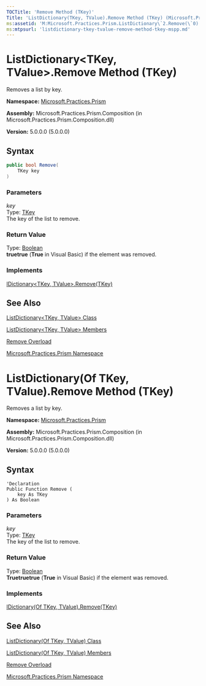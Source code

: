 ```yaml
---
TOCTitle: 'Remove Method (TKey)'
Title: 'ListDictionary(TKey, TValue).Remove Method (TKey) (Microsoft.Practices.Prism)'
ms:assetid: 'M:Microsoft.Practices.Prism.ListDictionary\`2.Remove(\`0)'
ms:mtpsurl: 'listdictionary-tkey-tvalue-remove-method-tkey-mspp.md'
---
```


# ListDictionary&lt;TKey, TValue&gt;.Remove Method (TKey)

Removes a list by key.

**Namespace:** [Microsoft.Practices.Prism](/patterns-practices/reference/mspp-namespace)

**Assembly:** Microsoft.Practices.Prism.Composition (in Microsoft.Practices.Prism.Composition.dll)

**Version:** 5.0.0.0 (5.0.0.0)

## Syntax

```C#
public bool Remove(
	TKey key
)
```

### Parameters

_key_  
Type: [TKey](/patterns-practices/reference/listdictionary-tkey-tvalue-class-mspp)  
The key of the list to remove.

### Return Value

Type: [Boolean](http://msdn.microsoft.com/en-us/library/a28wyd50)  
**truetrue** (**True** in Visual Basic) if the element was removed.

### Implements

[IDictionary&lt;TKey, TValue&gt;.Remove(TKey)](http://msdn.microsoft.com/en-us/library/k8s489f0)

## See Also

[ListDictionary&lt;TKey, TValue&gt; Class](/patterns-practices/reference/listdictionary-tkey-tvalue-class-mspp)

[ListDictionary&lt;TKey, TValue&gt; Members](/patterns-practices/reference/listdictionary-tkey-tvalue-members-mspp)

[Remove Overload](/patterns-practices/reference/listdictionary-tkey-tvalue-remove-method-mspp)

[Microsoft.Practices.Prism Namespace](/patterns-practices/reference/mspp-namespace)


# ListDictionary(Of TKey, TValue).Remove Method (TKey)

Removes a list by key.

**Namespace:** [Microsoft.Practices.Prism](/patterns-practices/reference/mspp-namespace)

**Assembly:** Microsoft.Practices.Prism.Composition (in Microsoft.Practices.Prism.Composition.dll)

**Version:** 5.0.0.0 (5.0.0.0)

## Syntax

```VB
'Declaration
Public Function Remove ( 
	key As TKey
) As Boolean
```

### Parameters

_key_  
Type: [TKey](/patterns-practices/reference/listdictionary-tkey-tvalue-class-mspp)  
The key of the list to remove.

### Return Value

Type: [Boolean](http://msdn.microsoft.com/en-us/library/a28wyd50)  
**Truetruetrue** (**True** in Visual Basic) if the element was removed.

### Implements

[IDictionary(Of TKey, TValue).Remove(TKey)](http://msdn.microsoft.com/en-us/library/k8s489f0)

## See Also

[ListDictionary(Of TKey, TValue) Class](/patterns-practices/reference/listdictionary-tkey-tvalue-class-mspp)

[ListDictionary(Of TKey, TValue) Members](/patterns-practices/reference/listdictionary-tkey-tvalue-members-mspp)

[Remove Overload](/patterns-practices/reference/listdictionary-tkey-tvalue-remove-method-mspp)

[Microsoft.Practices.Prism Namespace](/patterns-practices/reference/mspp-namespace)
